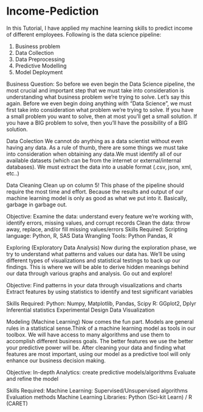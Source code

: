 # Income-Pediction
In this Tutorial, I have applied my machine learning skills to predict income of different employees. 
Following is the data science pipeline:
1) Business problem 
2) Data Collection
3) Data Preprocessing
4) Predictive Modelling
5) Model Deployment

Business Question:
So before we even begin the Data Science pipeline, the most crucial and important step that we must take into consideration is understanding what business problem we’re trying to solve. Let’s say this again. Before we even begin doing anything with “Data Science”, we must first take into consideration what problem we’re trying to solve. If you have a small problem you want to solve, then at most you’ll get a small solution. If you have a BIG problem to solve, then you’ll have the possibility of a BIG solution.

Data Colection
We cannot do anything as a data scientist without even having any data. As a rule of thumb, there are some things we must take into consideration when obtaining any data.We must identify all of our available datasets (which can be from the internet or external/internal databases). We must extract the data into a usable format (.csv, json, xml, etc..)

Data Cleaning
Clean up on column 5! This phase of the pipeline should require the most time and effort. Because the results and output of our machine learning model is only as good as what we put into it. Basically, garbage in garbage out.

Objective:
Examine the data: understand every feature we’re working with, identify errors, missing values, and corrupt records
Clean the data: throw away, replace, and/or fill missing values/errors
Skills Required:
Scripting language: Python, R, SAS
Data Wrangling Tools: Python Pandas, R

Exploring (Exploratory Data Analysis)
Now during the exploration phase, we try to understand what patterns and values our data has. We’ll be using different types of visualizations and statistical testings to back up our findings. This is where we will be able to derive hidden meanings behind our data through various graphs and analysis. Go out and explore!

Objective:
Find patterns in your data through visualizations and charts
Extract features by using statistics to identify and test significant variables

Skills Required:
Python: Numpy, Matplotlib, Pandas, Scipy
R: GGplot2, Dplyr
Inferential statistics
Experimental Design Data Visualization

Modeling (Machine Learning)
Now comes the fun part. Models are general rules in a statistical sense.Think of a machine learning model as tools in our toolbox. We will have access to many algorithms and use them to accomplish different business goals. The better features we use the better your predictive power will be. After cleaning your data and finding what features are most important, using our model as a predictive tool will only enhance our business decision making.

Objective:
In-depth Analytics: create predictive models/algorithms
Evaluate and refine the model

Skills Required:
Machine Learning: Supervised/Unsupervised algorithms
Evaluation methods
Machine Learning Libraries: Python (Sci-kit Learn) / R (CARET)

